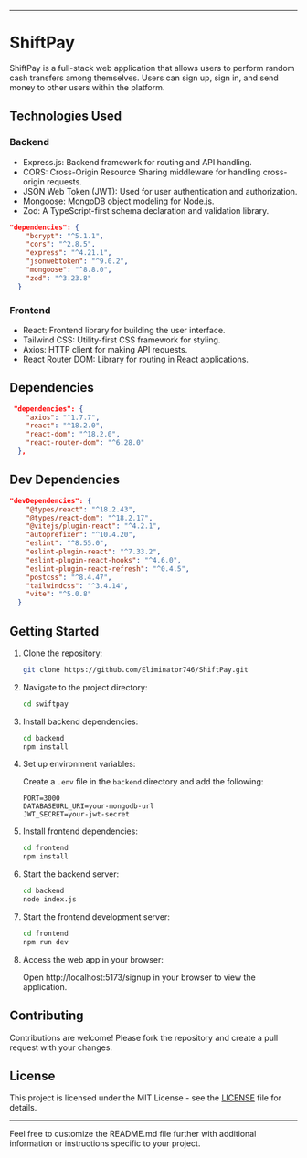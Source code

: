 
---

# ShiftPay

ShiftPay is a full-stack web application that allows users to perform random cash transfers among themselves. Users can sign up, sign in, and send money to other users within the platform.

## Technologies Used

### Backend

- Express.js: Backend framework for routing and API handling.
- CORS: Cross-Origin Resource Sharing middleware for handling cross-origin requests.
- JSON Web Token (JWT): Used for user authentication and authorization.
- Mongoose: MongoDB object modeling for Node.js.
- Zod: A TypeScript-first schema declaration and validation library.
```json
"dependencies": {
    "bcrypt": "^5.1.1",
    "cors": "^2.8.5",
    "express": "^4.21.1",
    "jsonwebtoken": "^9.0.2",
    "mongoose": "^8.8.0",
    "zod": "^3.23.8"
  }
```

### Frontend

- React: Frontend library for building the user interface.
- Tailwind CSS: Utility-first CSS framework for styling.
- Axios: HTTP client for making API requests.
- React Router DOM: Library for routing in React applications.

## Dependencies

```json
 "dependencies": {
    "axios": "^1.7.7",
    "react": "^18.2.0",
    "react-dom": "^18.2.0",
    "react-router-dom": "^6.28.0"
  },
```

## Dev Dependencies

```json
"devDependencies": {
    "@types/react": "^18.2.43",
    "@types/react-dom": "^18.2.17",
    "@vitejs/plugin-react": "^4.2.1",
    "autoprefixer": "^10.4.20",
    "eslint": "^8.55.0",
    "eslint-plugin-react": "^7.33.2",
    "eslint-plugin-react-hooks": "^4.6.0",
    "eslint-plugin-react-refresh": "^0.4.5",
    "postcss": "^8.4.47",
    "tailwindcss": "^3.4.14",
    "vite": "^5.0.8"
  }
```

## Getting Started

1. Clone the repository:

   ```bash
   git clone https://github.com/Eliminator746/ShiftPay.git
   ```

2. Navigate to the project directory:

   ```bash
   cd swiftpay
   ```

3. Install backend dependencies:

   ```bash
   cd backend
   npm install
   ```

4. Set up environment variables:

   Create a `.env` file in the `backend` directory and add the following:

   ```plaintext
   PORT=3000
   DATABASEURL_URI=your-mongodb-url
   JWT_SECRET=your-jwt-secret
   ```

5. Install frontend dependencies:

   ```bash
   cd frontend
   npm install
   ```

6. Start the backend server:

   ```bash
   cd backend
   node index.js
   ```

7. Start the frontend development server:

   ```bash
   cd frontend
   npm run dev
   ```

8. Access the web app in your browser:

   Open http://localhost:5173/signup in your browser to view the application.


## Contributing

Contributions are welcome! Please fork the repository and create a pull request with your changes.

## License

This project is licensed under the MIT License - see the [LICENSE](LICENSE) file for details.

---

Feel free to customize the README.md file further with additional information or instructions specific to your project.
